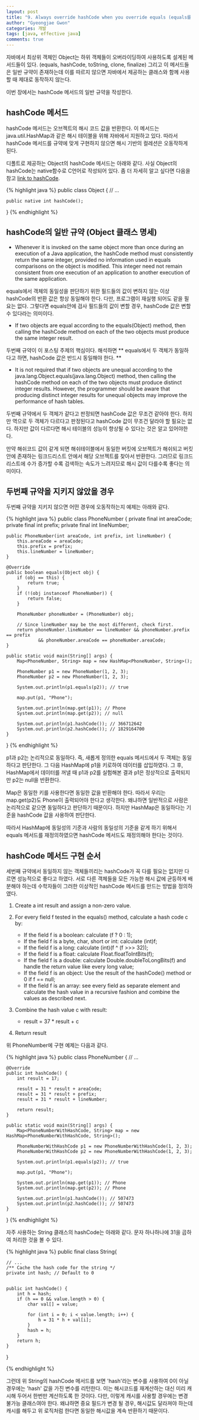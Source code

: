 ```yaml
---
layout: post
title: "9. Always override hashCode when you override equals (equals를 재정의할 때는 반드시 hashCode도 재정의하라)"
author: "Gyeongjae Gwon"
categories: 개발
tags: [java, effective java]
comments: true
---
```



자바에서 최상위 객체인 Object는 하위 객체들이 오버라이딩하여 사용하도록 설계된 메서드들이 있다. (equals, hashCode, toString, clone, finalize)
그리고 이 메서드들은 일반 규약이 존재하는데 이를 따르지 않으면 자바에서 제공하는 클래스와 함께 사용할 때 제대로 동작하지 않는다.

이번 장에서는 hashCode 메서드의 일반 규약을 작성한다.

## hashCode 메서드

hashCode 메서드는 오브젝트의 해시 코드 값을 반환한다. 이 메서드는 java.util.HashMap과 같은 해시 테이블을 위해 자바에서 지원하고 있다.
따라서 hashCode 메서드를 규약에 맞게 구현하지 않으면 해시 기반의 컬레션은 오동작하게 된다.

디폴트로 제공하는 Object의 hashCode 메서드는 아래와 같다.
사실 Object의 hashCode는 native함수로 C언어로 작성되어 있다. 좀 더 자세히 알고 싶다면 다음을 참고 [link to hashCode](https://srvaroa.github.io/jvm/java/openjdk/biased-locking/2017/01/30/hashCode.html).

{% highlight java %}
public class Object {
	// ...
	
	public native int hashCode();
}
{% endhighlight %}

 
## hashCode의 일반 규약 (Object 클래스 명세)

* Whenever it is invoked on the same object more than once during an execution of a Java application, the hashCode method must consistently return the same integer, provided no information used in equals comparisons on the object is modified. This integer need not remain consistent from one execution of an application to another execution of the same application.

equals에서 객체의 동일성을 판단하기 위한 필드들의 값이 변하지 않는 이상 hashCode의 반환 값은 항상 동일해야 한다. 다만, 프로그램이 재실행 되어도 같을 필요는 없다. 그렇다면 equals안에 검사 필드들의 값이 변할 경우, hashCode 값은 변할 수 있다라는 의미이다.

* If two objects are equal according to the equals(Object) method, then calling the hashCode method on each of the two objects must produce the same integer result.

두번째 규약이 이 포스팅 주제의 핵심이다. 해석하면 ** equals에서 두 객체가 동일하다고 하면, hashCode 값은 반드시 동일해야 한다. **

* It is not required that if two objects are unequal according to the java.lang.Object.equals(java.lang.Object) method, then calling the hashCode method on each of the two objects must produce distinct integer results. However, the programmer should be aware that producing distinct integer results for unequal objects may improve the performance of hash tables. 

두번째 규약에서 두 객체가 같다고 판정되면 hashCode 값은 무조건 같아야 한다. 하지만 역으로 두 객체가 다르다고 판정된다고 hashCode 값이 무조건 달라야 할 필요는 없다. 하지만 값이 다르다면 해시 테이블의 성능이 향상될 수 있다는 것은 알고  있어야한다.

만약 해쉬코드 값이 같게 되면 해쉬테이블에서 동일한 버킷에 오브젝트가 해쉬되고 버킷안에 존재하는 링크드리스트 안에서 해당 오브젝트를 찾아서 반환한다. 그러므로 링크드리스트에 수가 증가할 수록 검색하는 속도가 느려지므로 해시 값이 다를수록 좋다는 의미이다.


## 두번째 규약을 지키지 않았을 경우

두번째 규약을 지키지 않으면 어떤 경우에 오동작하는지 예제는 아래와 같다.
 
{% highlight java %}
public class PhoneNumber {
	private final int areaCode;
	private final int prefix;
	private final int lineNumber;

	public PhoneNumber(int areaCode, int prefix, int lineNumber) {
		this.areaCode = areaCode;
		this.prefix = prefix;
		this.lineNumber = lineNumber;
	}

	@Override
	public boolean equals(Object obj) {
		if (obj == this) {
			return true;
		}
		if (!(obj instanceof PhoneNumber)) {
			return false;
		}

		PhoneNumber phoneNumber = (PhoneNumber) obj;

		// Since lineNumber may be the most different, check first.
		return phoneNumber.lineNumber == lineNumber && phoneNumber.prefix == prefix
		        && phoneNumber.areaCode == phoneNumber.areaCode;
	}

	public static void main(String[] args) {
		Map<PhoneNumber, String> map = new HashMap<PhoneNumber, String>();

		PhoneNumber p1 = new PhoneNumber(1, 2, 3);
		PhoneNumber p2 = new PhoneNumber(1, 2, 3);

		System.out.println(p1.equals(p2)); // true

		map.put(p1, "Phone");

		System.out.println(map.get(p1)); // Phone
		System.out.println(map.get(p2)); // null

		System.out.println(p1.hashCode()); // 366712642
		System.out.println(p2.hashCode()); // 1829164700
	}
}
{% endhighlight %}

p1과 p2는 논리적으로 동일하다. 즉, 새롭게 정의한 equals 메서드에서 두 객체는 동일하다고 판단한다.
그 다음 HashMap에 p1을 키로하여 데이터를 삽입하였다. 그 후, HashMap에서 데이터를 꺼낼 때 p1과 p2를 실험해본 결과 p1은 정상적으로 출력되지만 p2는 null을 반환한다.

Map은 동일한 키를 사용한다면 동일한 값을 반환해야 한다. 따라서 우리는 map.get(p2)도 Phone이 출력되어야 한다고 생각한다. 
왜냐하면 일반적으로 사람은 논리적으로 같으면 동일하다고 판단하기 때문이다. 하지만 HashMap은 동일하다는 기준을 hashCode 값을 사용하여 판단한다.

따라서 HashMap에 동일성의 기준과 사람의 동일성의 기준을 같게 하기 위해서 equals 메서드를 재정의하였으면 hashCode 메서드도 재정의해야 한다는 것이다.


## hashCode 메서드 구현 순서

세번째 규약에서 동일하지 않는 객체들끼리는 hashCode가 꼭 다를 필요는 없지만 다르면 성능적으로 좋다고 하였다. 서로 다른 객체들을 모든 가능한 해시 값에 균등하게 배분해야 하는데
수학자들이 그러한 이상적인 hashCode 메서드를 만드는 방법을 정의하였다.

1. Create a int result and assign a non-zero value.

2. For every field f tested in the equals() method, calculate a hash code c by:
	* If the field f is a boolean: calculate (f ? 0 : 1);
	* If the field f is a byte, char, short or int: calculate (int)f;
	* If the field f is a long: calculate (int)(f ^ (f >>> 32));
	* If the field f is a float: calculate Float.floatToIntBits(f);
	* If the field f is a double: calculate Double.doubleToLongBits(f) and handle the return value like every long value;
	* If the field f is an object: Use the result of the hashCode() method or 0 if f == null;
	* If the field f is an array: see every field as separate element and calculate the hash value in a recursive fashion and combine the values as described next.

3. Combine the hash value c with result:
	* result = 37 * result + c

4. Return result

위 PhoneNumber에 구현 예제는 다음과 같다.

{% highlight java %}
public class PhoneNumber {
	// ...
	
	@Override
	public int hashCode() {
		int result = 17;

		result = 31 * result + areaCode;
		result = 31 * result + prefix;
		result = 31 * result + lineNumber;

		return result;
	}

	public static void main(String[] args) {
		Map<PhoneNumberWithHashCode, String> map = new HashMap<PhoneNumberWithHashCode, String>();

		PhoneNumberWithHashCode p1 = new PhoneNumberWithHashCode(1, 2, 3);
		PhoneNumberWithHashCode p2 = new PhoneNumberWithHashCode(1, 2, 3);

		System.out.println(p1.equals(p2)); // true

		map.put(p1, "Phone");

		System.out.println(map.get(p1)); // Phone
		System.out.println(map.get(p2)); // Phone

		System.out.println(p1.hashCode()); // 507473
		System.out.println(p2.hashCode()); // 507473
	}
}
{% endhighlight %}

자주 사용하는 String 클래스의 hashCode는 아래와 같다.
문자 하나하나에 31을 곱하여 처리한 것을 볼 수 있다.

{% highlight java %}
public final class String{

	// ...
    /** Cache the hash code for the string */
    private int hash; // Default to 0
    
    	
	public int hashCode() {
        int h = hash;
        if (h == 0 && value.length > 0) {
            char val[] = value;

            for (int i = 0; i < value.length; i++) {
                h = 31 * h + val[i];
            }
            hash = h;
        }
        return h;
    }
}

{% endhighlight %}

그런데 위 String의 hashCode 메서드를 보면 'hash'라는 변수를 사용하여 0이 아닐 경우에는 'hash' 값을 가진 변수를 리턴한다.
이는 해시코드를 재계산하는 대신 미리 캐시해 두어서 한번만 계산하도록 한 것이다. 다만, 이렇게 캐시를 사용할 경우에는 변경 불가능 클래스여야 한다.
왜냐하면 중요 필드가 변경 될 경우, 해시값도 달라져야 하는데 캐시를 해두고 위 로직처럼 한다면 동일한 해시값을 계속 반환하기 때문이다.